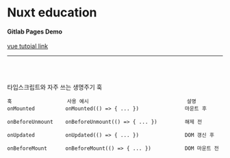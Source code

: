 # Nuxt education

**Gitlab Pages Demo**
<br><br>
[vue tutoial link](https://dchahyunho-gitlab.duckdns.org/vue-education-9e0354/)
*****

<br/><br/>

타입스크립트와 자주 쓰는 생명주기 훅
```
훅                  사용 예시                                설명
onMounted          onMounted(() => { ... })               마운트 후

onBeforeUnmount    onBeforeUnmount(() => { ... })         해제 전

onUpdated          onUpdated(() => { ... })               DOM 갱신 후

onBeforeMount      onBeforeMount(() => { ... })           DOM 마운트 전

```
